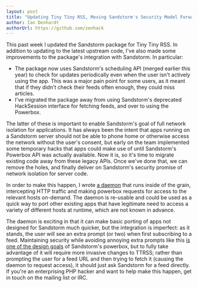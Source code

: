 ```yaml
---
layout: post
title: "Updating Tiny Tiny RSS, Moving Sandstorm's Security Model Forward."
author: Ian Denhardt
authorUrl: https://github.com/zenhack
---
```


This past week I updated the Sandstorm package for Tiny Tiny RSS. In
addition to updating to the latest upstream code, I've also made some
improvements to the package's integration with Sandstorm. In particular:

- The package now uses Sandstorm's scheduling API (merged earlier this
  year) to check for updates periodically even when the user isn't
  actively using the app. This was a major pain point for some users,
  as it meant that if they didn't check their feeds often enough, they
  could miss articles.
- I've migrated the package away from using Sandstorm's deprecated
  HackSession interface for fetching feeds, and over to using the
  Powerbox.

The latter of these is important to enable Sandstorm's goal of full
network isolation for applications. It has always been the intent that
apps running on a Sandstorm server should not be able to phone home or
otherwise access the network without the user's consent, but early on
the team implemented some temporary hacks that apps could make use of
until Sandstorm's Powerbox API was actually available. Now it is, so
it's time to migrate existing code away from these legacy APIs. Once
we've done that, we can remove the holes, and finally deliver on
Sandstorm's security promise of network isolation for server code.

In order to make this happen, I wrote [a daemon][1] that runs inside of
the grain, intercepting HTTP traffic and making powerbox requests for
access to the relevant hosts on-demand. The daemon is re-usable and
could be used as a quick way to port other existing apps that have
legitimate need to access a variety of different hosts at runtime,
which are not known in advance.

The daemon is exciting in that it can make basic porting of apps not
designed for Sandstorm much quicker, but the integration is imperfect: as
it stands, the user will see an extra prompt (or two) when first
subscribing to a feed. Maintaining security while avoiding annoying extra
prompts like this [is one of the design goals][2] of Sandstorm's powerbox,
but to fully take advantage of it will require more invasive changes to
TTRSS; rather than prompting the user for a feed URL and then trying
to fetch it (causing the daemon to request access), it should just
ask Sandstorm for a feed directly. If you're an enterprising PHP
hacker and want to help make this happen, get in touch on the mailing
list or IRC.

[1]: https://github.com/zenhack/powerbox-http-proxy
[2]: https://sandstorm.io/news/2015-06-10-network-access-permission-android-vs-sandstorm

